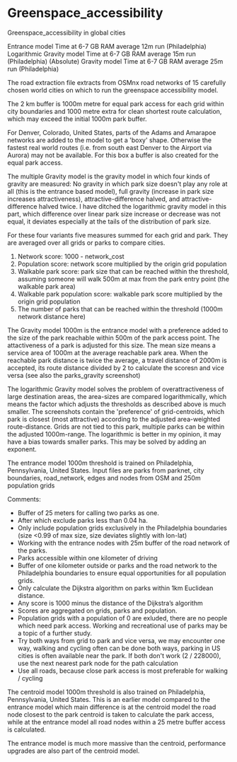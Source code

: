 # Greenspace_accessibility
Greenspace_accessibility in global cities

Entrance model Time at 6-7 GB RAM average 12m run (Philadelphia)
Logarithmic Gravity model Time at 6-7 GB RAM average 15m run (Philadelphia)
(Absolute) Gravity model Time at 6-7 GB RAM average 25m run (Philadelphia)

The road extraction file extracts from OSMnx road networks of 15 carefully chosen world cities on which to run the greenspace accessibility model.

The 2 km buffer is 1000m metre for equal park access for each grid within city boundaries and 1000 metre extra for clean shortest route calculation, which may exceed the initial 1000m park buffer.

For Denver, Colorado, United States, parts of the Adams and Amarapoe networks are added to the model to get a 'boxy' shape. Otherwise the fastest real world routes (i.e. from south east Denver to the Airport via Aurora) may not be available. For this box a buffer is also created for the equal park access.

The multiple Gravity model is the gravity model in which four kinds of gravity are measured: No gravity in which park size doesn't play any role at all (this is the entrance based model), full gravity (increase in park size increases attractiveness), attractive-difference halved, and attractive-difference halved twice. I have ditched the logarithmic gravity model in this part, which difference over linear park size increase or decrease was not equal, it deviates especially at the tails of the distribution of park size.

For these four variants five measures summed for each grid and park. They are averaged over all grids or parks to compare cities.

1. Network score: 1000 - network_cost
2. Population score: network score multiplied by the origin grid population
3. Walkable park score: park size that can be reached within the threshold, assuming someone will walk 500m at max from the park entry point (the walkable park area)
4. Walkable park population score: walkable park score multiplied by the origin grid population
5. The number of parks that can be reached within the threshold (1000m network distance here)

The Gravity model 1000m is the entrance model with a preference added to the size of the park reachable within 500m of the park access point. The attactiveness of a park is adjusted for this size. The mean size means a service area of 1000m at the average reachable park area. When the reachable park distance is twice the average, a travel distance of 2000m is accepted, its route distance divided by 2 to calculate the scoresn and vice versa (see also the parks_gravity screenshot)

The logarithmic Gravity model solves the problem of overattractiveness of large destination areas, the area-sizes are compared logarithmically, which means the factor which adjusts the thresholds as described above is much smaller. The screenshots contain the 'preference' of grid-centroids, which park is closest (most attractive) according to the adjusted area-weighted route-distance. Grids are not tied to this park, multiple parks can be within the adjusted 1000m-range. The logarithmic is better in my opinion, it may have a bias towards smaller parks. This may be solved by adding an exponent.

The entrance model 1000m threshold is trained on Philadelphia, Pennsylvania, United States.
Input files are parks from parknet, city boundaries, road_network, edges and nodes from OSM and 250m population grids

Comments:
-	Buffer of 25 meters for calling two parks as one.
-	After which exclude parks less than 0.04 ha.
-	Only include population grids exclusively in the Philadelphia boundaries (size <0.99 of max size, size deviates slightly with lon-lat)
-	Working with the entrance nodes with 25m buffer of the road network of the parks.
-	Parks accessible within one kilometer of driving
-	Buffer of one kilometer outside or parks and the road network to the Philadelphia boundaries to ensure equal opportunities for all population grids.
-	Only calculate the Dijkstra algorithm on parks within 1km Euclidean distance.
-	Any score is 1000 minus the distance of the Dijkstra’s algorithm
-	Scores are aggregated on grids, parks and population.
-	Population grids with a population of 0 are exluded, there are no people which need park access. Working and recreational use of parks may be a topic of a further study.
-	Try both ways from grid to park and vice versa, we may encounter one way, walking and cycling often can be done both ways, parking in US cities is often available near the park. If both don't work (2 / 228000), use the next nearest park node for the path calculation
-	Use all roads, because close park access is most preferable for walking / cycling

The centroid model 1000m threshold is also trained on Philadelphia, Pennsylvania, United States. This is an earlier model compared to the entrance model which main difference is at the centroid model the road node closest to the park centroid is taken to calculate the park access, while at the entrance model all road nodes within a 25 metre buffer access is calculated.

The entrance model is much more massive than the centroid, performance upgrades are also part of the centroid model.

